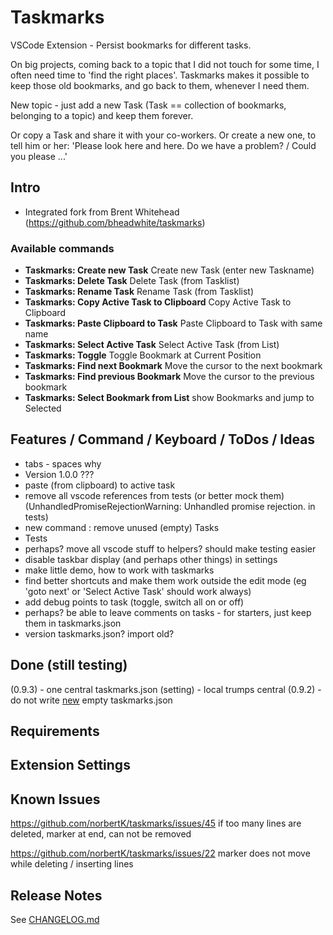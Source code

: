 # Taskmarks

VSCode Extension - Persist bookmarks for different tasks.

On big projects, coming back to a topic that I did not touch for some time, I often need time to 'find the right places'. Taskmarks makes it possible to keep those old bookmarks, and go back to them, whenever I need them.

New topic - just add a new Task (Task == collection of bookmarks, belonging to a topic) and keep them forever.

Or copy a Task and share it with your co-workers. Or create a new one, to tell him or her: 'Please look here and here. Do we have a problem? / Could you please ...'

## Intro

- Integrated fork from Brent Whitehead (https://github.com/bheadwhite/taskmarks)

### Available commands

- **Taskmarks: Create new Task** Create new Task (enter new Taskname)
- **Taskmarks: Delete Task** Delete Task (from Tasklist)
- **Taskmarks: Rename Task** Rename Task (from Tasklist)
- **Taskmarks: Copy Active Task to Clipboard** Copy Active Task to Clipboard
- **Taskmarks: Paste Clipboard to Task** Paste Clipboard to Task with same name
- **Taskmarks: Select Active Task** Select Active Task (from List)
- **Taskmarks: Toggle** Toggle Bookmark at Current Position
- **Taskmarks: Find next Bookmark** Move the cursor to the next bookmark
- **Taskmarks: Find previous Bookmark** Move the cursor to the previous bookmark
- **Taskmarks: Select Bookmark from List** show Bookmarks and jump to Selected

## Features / Command / Keyboard / ToDos / Ideas

- tabs - spaces why
- Version 1.0.0 ???
- paste (from clipboard) to active task
- remove all vscode references from tests (or better mock them) (UnhandledPromiseRejectionWarning: Unhandled promise rejection. in tests)
- new command : remove unused (empty) Tasks
- Tests
- perhaps? move all vscode stuff to helpers? should make testing easier
- disable taskbar display (and perhaps other things) in settings
- make little demo, how to work with taskmarks
- find better shortcuts and make them work outside the edit mode (eg 'goto next' or 'Select Active Task' should work always)
- add debug points to task (toggle, switch all on or off)
- perhaps? be able to leave comments on tasks - for starters, just keep them in taskmarks.json  
- version taskmarks.json? import old?

## Done (still testing)

(0.9.3) - one central taskmarks.json (setting) - local trumps central 
(0.9.2) - do not write <span style="text-decoration: underline">new</span> empty taskmarks.json  

## Requirements

## Extension Settings

## Known Issues

https://github.com/norbertK/taskmarks/issues/45
if too many lines are deleted, marker at end, can not be removed

https://github.com/norbertK/taskmarks/issues/22
marker does not move while deleting / inserting lines

## Release Notes

See [CHANGELOG.md](https://github.com/norbertK/taskmarks/blob/master/CHANGELOG.md)


